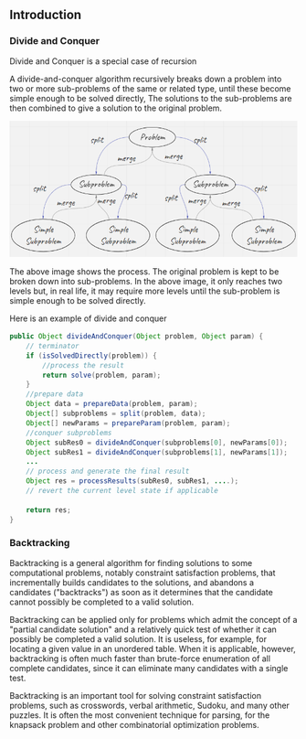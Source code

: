 ## Introduction

### Divide and Conquer

Divide and Conquer is a special case of recursion

A divide-and-conquer algorithm recursively breaks down a problem into two or more sub-problems of the same or related type, until these become simple enough to be solved directly, The solutions to the sub-problems are then combined to give a solution to the original problem.

![divide_and_conquer](image\divide_conquer.png)

The above image shows the process. The original problem is kept to be broken down into sub-problems. In the above image, it only reaches two levels but, in real life, it may require more levels until the sub-problem is simple enough to be solved directly. 

Here is an example of divide and conquer

```java
public Object divideAndConquer(Object problem, Object param) {
    // terminator
    if (isSolvedDirectly(problem)) {
        //process the result
        return solve(problem, param);
    }
    //prepare data
    Object data = prepareData(problem, param);
    Object[] subproblems = split(problem, data);
    Object[] newParams = prepareParam(problem, param);
    //conquer subproblems
    Object subRes0 = divideAndConquer(subproblems[0], newParams[0]);
    Object subRes1 = divideAndConquer(subproblems[1], newParams[1]);
    ...
    // process and generate the final result
    Object res = processResults(subRes0, subRes1, ....);
    // revert the current level state if applicable
    
    return res;
}
```

### Backtracking

Backtracking is a general algorithm for finding solutions to some computational problems, notably constraint satisfaction problems, that incrementally builds candidates to the solutions, and abandons a candidates ("backtracks") as soon as it determines that the candidate cannot possibly be completed to a valid solution.

Backtracking can be applied only for problems which admit the concept of a "partial candidate solution" and a relatively quick test of whether it can possibly be completed a valid solution. It is useless, for example, for locating a given value in an unordered table. When it is applicable, however, backtracking is often much faster than brute-force enumeration of all complete candidates, since it can eliminate many candidates with a single test.

Backtracking is an important tool for solving constraint satisfaction problems, such as crosswords, verbal arithmetic, Sudoku, and many other puzzles. It is often the most convenient technique for parsing, for the knapsack problem and other combinatorial optimization problems.
